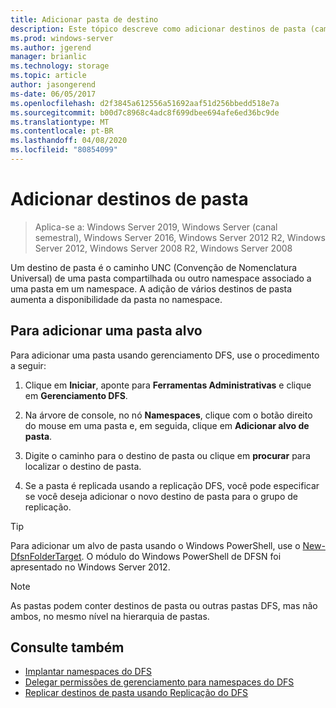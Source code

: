 ```yaml
---
title: Adicionar pasta de destino
description: Este tópico descreve como adicionar destinos de pasta (caminhos UNC)
ms.prod: windows-server
ms.author: jgerend
manager: brianlic
ms.technology: storage
ms.topic: article
author: jasongerend
ms-date: 06/05/2017
ms.openlocfilehash: d2f3845a612556a51692aaf51d256bbedd518e7a
ms.sourcegitcommit: b00d7c8968c4adc8f699dbee694afe6ed36bc9de
ms.translationtype: MT
ms.contentlocale: pt-BR
ms.lasthandoff: 04/08/2020
ms.locfileid: "80854099"
---
```

# <a name="add-folder-targets"></a>Adicionar destinos de pasta

> Aplica-se a: Windows Server 2019, Windows Server (canal semestral), Windows Server 2016, Windows Server 2012 R2, Windows Server 2012, Windows Server 2008 R2, Windows Server 2008

Um destino de pasta é o caminho UNC (Convenção de Nomenclatura Universal) de uma pasta compartilhada ou outro namespace associado a uma pasta em um namespace. A adição de vários destinos de pasta aumenta a disponibilidade da pasta no namespace.

## <a name="to-add-a-folder-target"></a>Para adicionar uma pasta alvo

Para adicionar uma pasta usando gerenciamento DFS, use o procedimento a seguir:

1.  Clique em **Iniciar**, aponte para **Ferramentas Administrativas** e clique em **Gerenciamento DFS**.

2.  Na árvore de console, no nó **Namespaces**, clique com o botão direito do mouse em uma pasta e, em seguida, clique em **Adicionar alvo de pasta**.

3.  Digite o caminho para o destino de pasta ou clique em **procurar** para localizar o destino de pasta.

4.  Se a pasta é replicada usando a replicação DFS, você pode especificar se você deseja adicionar o novo destino de pasta para o grupo de replicação.

> [!TIP]
> Para adicionar um alvo de pasta usando o Windows PowerShell, use o [New-DfsnFolderTarget](https://docs.microsoft.com/powershell/module/dfsn/new-dfsnfoldertarget). O módulo do Windows PowerShell de DFSN foi apresentado no Windows Server 2012.

> [!NOTE]
> As pastas podem conter destinos de pasta ou outras pastas DFS, mas não ambos, no mesmo nível na hierarquia de pastas.

## <a name="see-also"></a>Consulte também

-   [Implantar namespaces do DFS](deploying-dfs-namespaces.md)
-   [Delegar permissões de gerenciamento para namespaces do DFS](delegate-management-permissions-for-dfs-namespaces.md)
-   [Replicar destinos de pasta usando Replicação do DFS](replicate-folder-targets-using-dfs-replication.md)